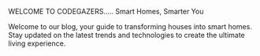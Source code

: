 WELCOME TO CODEGAZERS.....
Smart Homes, Smarter You

Welcome to our blog, your guide to transforming houses into smart homes. Stay updated on the latest trends and technologies to create the ultimate living experience.
